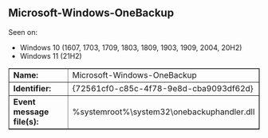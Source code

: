 ## Microsoft-Windows-OneBackup

Seen on:
* Windows 10 (1607, 1703, 1709, 1803, 1809, 1903, 1909, 2004, 20H2)
* Windows 11 (21H2)

<table border="1" class="docutils">
  <tbody>
    <tr>
      <td><b>Name:</b></td>
      <td>Microsoft-Windows-OneBackup</td>
    </tr>
    <tr>
      <td><b>Identifier:</b></td>
      <td>{72561cf0-c85c-4f78-9e8d-cba9093df62d}</td>
    </tr>
    <tr>
      <td><b>Event message file(s):</b></td>
      <td>%systemroot%\system32\onebackuphandler.dll</td>
    </tr>
  </tbody>
</table>

&nbsp;

